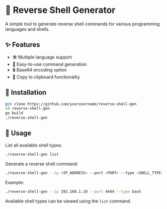 # 🔄 Reverse Shell Generator

A simple tool to generate reverse shell commands for various programming languages and shells.

## ✨ Features

- 🛠️ Multiple language support
- 🔌 Easy-to-use command generation
- 🔒 Base64 encoding option
- 📝 Copy to clipboard functionality

## 🔧 Installation

```bash
git clone https://github.com/yourusername/reverse-shell-gen
cd reverse-shell-gen
go build
./reverse-shell-gen
```

## 🚀 Usage

List all available shell types:

```bash
./reverse-shell-gen list
```

Generate a reverse shell command:

```bash
./reverse-shell-gen --ip <IP_ADDRESS> --port <PORT> --type <SHELL_TYPE>
```

Example:

```bash
./reverse-shell-gen --ip 192.168.1.10 --port 4444 --type bash
```

Available shell types can be viewed using the `list` command.
